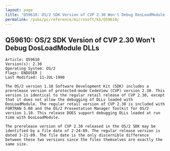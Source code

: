 ```yaml
---
layout: page
title: "Q59610: OS/2 SDK Version of CVP 2.30 Won't Debug DosLoadModule DLLs"
permalink: /pubs/pc/reference/microsoft/kb/Q59610/
---
```


## Q59610: OS/2 SDK Version of CVP 2.30 Won't Debug DosLoadModule DLLs

	Article: Q59610
	Version(s): 2.30
	Operating System: OS/2
	Flags: ENDUSER |
	Last Modified: 11-JUL-1990
	
	The OS/2 version 1.10 Software Development Kit (SDK) includes a
	prerelease version of protected-mode CodeView (CVP) version 2.30. This
	version is identical to the regular retail release of CVP 2.30, except
	that it does not allow the debugging of DLLs loaded with
	DosLoadModule. The regular retail version of CVP 2.30 is included with
	FORTRAN 5.00 and the OS/2 Presentation Manager Toolkit for OS/2
	version 1.10. This release DOES support debugging DLLs loaded at run
	time with DosLoadModule.
	
	The prerelease version of CVP 2.30 released in the OS/2 SDK may be
	identified by a file date of 2-24-89. The regular release version is
	dated 3-21-89. The file date is the only discernible difference
	between these two versions since the files themselves are exactly the
	same size.
